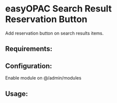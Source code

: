 easyOPAC Search Result Reservation Button
==========

Add reservation button on search results items.

## Requirements:

## Configuration:
Enable module on @/admin/modules

## Usage:
